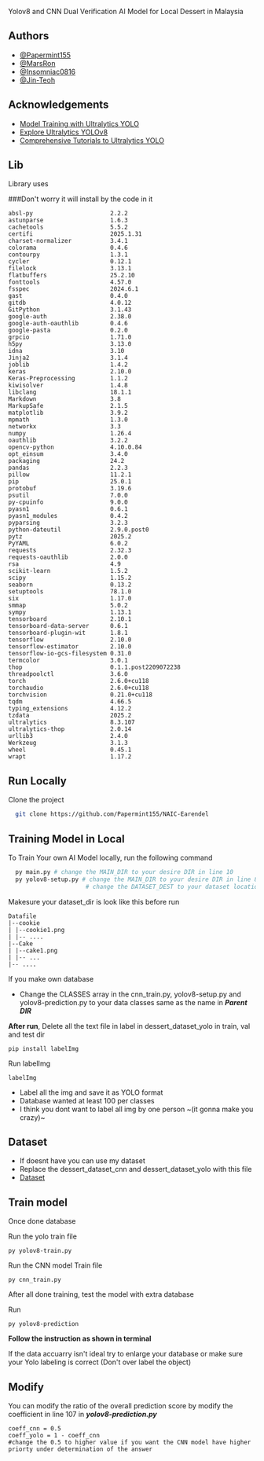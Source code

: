 Yolov8 and CNN Dual Verification AI Model for Local Dessert in Malaysia
## Authors
- [@Papermint155](https://github.com/Papermint155)
- [@MarsRon](https://github.com/MarsRon)
- [@Insomniac0816](https://github.com/Insomniac0816)
- [@Jin-Teoh](https://github.com/Jin-Teoh)


## Acknowledgements

 - [Model Training with Ultralytics YOLO](https://docs.ultralytics.com/modes/train/)
 - [Explore Ultralytics YOLOv8](https://docs.ultralytics.com/models/yolov8/)
 - [Comprehensive Tutorials to Ultralytics YOLO](https://docs.ultralytics.com/guides/)


## Lib
Library uses

###Don't worry it will install by the code in it
```
absl-py                      2.2.2
astunparse                   1.6.3
cachetools                   5.5.2
certifi                      2025.1.31
charset-normalizer           3.4.1
colorama                     0.4.6
contourpy                    1.3.1
cycler                       0.12.1
filelock                     3.13.1
flatbuffers                  25.2.10
fonttools                    4.57.0
fsspec                       2024.6.1
gast                         0.4.0
gitdb                        4.0.12
GitPython                    3.1.43
google-auth                  2.38.0
google-auth-oauthlib         0.4.6
google-pasta                 0.2.0
grpcio                       1.71.0
h5py                         3.13.0
idna                         3.10
Jinja2                       3.1.4
joblib                       1.4.2
keras                        2.10.0
Keras-Preprocessing          1.1.2
kiwisolver                   1.4.8
libclang                     18.1.1
Markdown                     3.8
MarkupSafe                   2.1.5
matplotlib                   3.9.2
mpmath                       1.3.0
networkx                     3.3
numpy                        1.26.4
oauthlib                     3.2.2
opencv-python                4.10.0.84
opt_einsum                   3.4.0
packaging                    24.2
pandas                       2.2.3
pillow                       11.2.1
pip                          25.0.1
protobuf                     3.19.6
psutil                       7.0.0
py-cpuinfo                   9.0.0
pyasn1                       0.6.1
pyasn1_modules               0.4.2
pyparsing                    3.2.3
python-dateutil              2.9.0.post0
pytz                         2025.2
PyYAML                       6.0.2
requests                     2.32.3
requests-oauthlib            2.0.0
rsa                          4.9
scikit-learn                 1.5.2
scipy                        1.15.2
seaborn                      0.13.2
setuptools                   78.1.0
six                          1.17.0
smmap                        5.0.2
sympy                        1.13.1
tensorboard                  2.10.1
tensorboard-data-server      0.6.1
tensorboard-plugin-wit       1.8.1
tensorflow                   2.10.0
tensorflow-estimator         2.10.0
tensorflow-io-gcs-filesystem 0.31.0
termcolor                    3.0.1
thop                         0.1.1.post2209072238
threadpoolctl                3.6.0
torch                        2.6.0+cu118
torchaudio                   2.6.0+cu118
torchvision                  0.21.0+cu118
tqdm                         4.66.5
typing_extensions            4.12.2
tzdata                       2025.2
ultralytics                  8.3.107
ultralytics-thop             2.0.14
urllib3                      2.4.0
Werkzeug                     3.1.3
wheel                        0.45.1
wrapt                        1.17.2
```
## Run Locally

Clone the project

```bash
  git clone https://github.com/Papermint155/NAIC-Earendel
```


## Training Model in Local

To Train Your own AI Model locally, run the following command

```bash
  py main.py # change the MAIN_DIR to your desire DIR in line 10
  py yolov8-setup.py # change the MAIN_DIR to your desire DIR in line 8
                      # change the DATASET_DEST to your dataset location in line 9
```
Makesure your dataset_dir is look like this before run 
```
Datafile
|--cookie
| |--cookie1.png
| |-- ....
|--Cake
| |--cake1.png
| |-- ...
|-- ....
```
If you make own database
- Change the CLASSES array in the cnn_train.py, yolov8-setup.py and yolov8-prediction.py to your data classes same as the name in  ___Parent DIR___ 

__After run__, Delete all the text file in label in dessert_dataset_yolo in train, val and test dir 
```
pip install labelImg
```
Run labelImg
```
labelImg
```
- Label all the img and save it as YOLO format
- Database wanted at least 100 per classes
- I think you dont want to label all img by one person ~(it gonna make you crazy)~


## Dataset
- If doesnt have you can use my dataset
- Replace the dessert_dataset_cnn and dessert_dataset_yolo with this file
- [Dataset]()

## Train model
Once done database

Run the yolo train file 
```
py yolov8-train.py
```
Run the CNN model Train file
```
py cnn_train.py
```
After all done training, test the model with extra database

Run
```
py yolov8-prediction
```
__Follow the instruction as shown in terminal__

If the data accuarry isn't ideal try to enlarge your database or make sure your Yolo labeling is correct (Don't over label the object)


## Modify

You can modify the ratio of the overall prediction score by modify the coefficient in line 107 in ___yolov8-prediction.py___
```
coeff_cnn = 0.5
coeff_yolo = 1 - coeff_cnn
#change the 0.5 to higher value if you want the CNN model have higher priorty under determination of the answer
```
